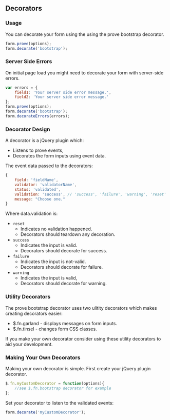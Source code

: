 ## Decorators

### Usage

You can decorate your form using the using the prove bootstrap decorator.
```javascript
form.prove(options);
form.decorate('bootstrap');
```
### Server Side Errors

On initial page load you might need to decorate your form with server-side errors.
```javascript
var errors = {
	field1: 'Your server side error message.',
	field2: 'Your server side error message.'
};
form.prove(options);
form.decorate('bootstrap');
form.decorateErrors(errors);
```

### Decorator Design

A decorator is a jQuery plugin which:
- Listens to prove events,
- Decorates the form inputs using event data.
 
The event data passed to the decorators:
```javascript
{
	field: 'fieldName', 
	validator: 'validatorName',
	status: 'validated',
	validation: 'success', // 'success', 'failure', 'warning', 'reset'
	message: "Choose one."
}
```

Where data.validation is:
- `reset`
	- Indicates no validation happened.
	- Decorators should teardown any decoration.
- `success`
	- Indicates the input is valid.
	- Decorators should decorate for success.
- `failure`
	- Indicates the input is not-valid.
	- Decorators should decorate for failure.
- `warning`
	- Indicates the input is valid,
	- Decorators should decorate for warning.

### Utility Decorators

The prove bootstrap decorator uses two ulitity decorators which makes creating decorators easier:
- $.fn.garland - displays messages on form inputs.
- $.fn.tinsel - changes form CSS classes.

If you make your own decorator consider using these utility decorators to aid your development.

### Making Your Own Decorators

Making your own decorator is simple. First create your jQuery plugin decorator.
```javascript
$.fn.myCustomDecorator = function(options){
	//see $.fn.bootstrap decorator for example
};
```
Set your decorator to listen to the validated events:
```javascript
form.decorate('myCustomDecorator');
```

